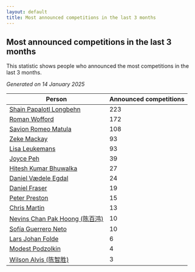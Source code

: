 ```yaml
---
layout: default
title: Most announced competitions in the last 3 months
---
```

## Most announced competitions in the last 3 months
This statistic shows people who announced the most competitions in the last 3 months.

*Generated on 14 January 2025*

| Person | Announced competitions |
| --- | --- |
| [Shain Papalotl Longbehn](https://www.worldcubeassociation.org/persons/2020LONG05) | 223 |
| [Roman Wofford](https://www.worldcubeassociation.org/persons/2017WOFF01) | 172 |
| [Savion Romeo Matula](https://www.worldcubeassociation.org/persons/2019MATU03) | 108 |
| [Zeke Mackay](https://www.worldcubeassociation.org/persons/2015MACK06) | 93 |
| [Lisa Leukemans](https://www.worldcubeassociation.org/persons/2021LEUK01) | 93 |
| [Joyce Peh](https://www.worldcubeassociation.org/persons/2017PEHJ01) | 39 |
| [Hitesh Kumar Bhuwalka](https://www.worldcubeassociation.org/persons/2022BHUW01) | 27 |
| [Daniel Vædele Egdal](https://www.worldcubeassociation.org/persons/2013EGDA01) | 24 |
| [Daniel Fraser](https://www.worldcubeassociation.org/persons/2020FRAS02) | 19 |
| [Peter Preston](https://www.worldcubeassociation.org/persons/2017PRES02) | 15 |
| [Chris Martin](https://www.worldcubeassociation.org/persons/2013MART03) | 13 |
| [Nevins Chan Pak Hoong (陈百鸿)](https://www.worldcubeassociation.org/persons/2010CHAN20) | 10 |
| [Sofía Guerrero Neto](https://www.worldcubeassociation.org/persons/2017NETO02) | 10 |
| [Lars Johan Folde](https://www.worldcubeassociation.org/persons/2018FOLD01) | 6 |
| [Modest Podzolkin](https://www.worldcubeassociation.org/persons/2017PODZ01) | 4 |
| [Wilson Alvis (陈智胜)](https://www.worldcubeassociation.org/persons/2011ALVI01) | 3 |
